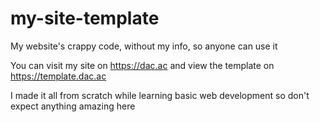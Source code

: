 # my-site-template

My website's crappy code, without my info, so anyone can use it

You can visit my site on https://dac.ac and view the template on https://template.dac.ac

I made it all from scratch while learning basic web development so don't expect anything amazing here

